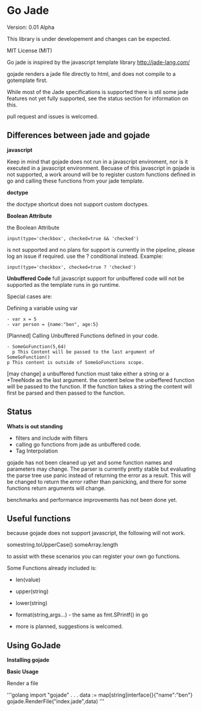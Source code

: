# Go Jade

Version: 0.01 Alpha

This library is under developement and changes can be expected.

MIT License (MIT)

Go jade is inspired by the javascript template library http://jade-lang.com/

gojade renders a jade file directly to html, and does not compile to a gotemplate first.

While most of the Jade specifications is supported there is stil some jade features not yet fully supported, see the status section for information on this.

pull request and issues is welcomed.



## Differences between jade and gojade

**javascript**

Keep in mind that gojade does not run in a javascript enviroment, nor is it executed in a javascript
environment. Becuase of this javascript in gojade is not supported, a work around will be to register custom functions defined in go and calling these functions from your jade template.

**doctype**

the doctype shortcut does not support custom doctypes.

**Boolean Attribute**

the Boolean Attribute

    input(type='checkbox', checked=true && 'checked')

is not supported and no plans for support is currently in the pipeline, please log an issue if required.
use the ? conditional instead. Example:

    input(type='checkbox', checked=true ? 'checked')

**Unbuffered Code**
full javascript support for unbuffered code will not be supported as the template runs in go runtime.

Special cases are:

Defining a variable using var

	- var x = 5
    - var person = {name:"ben", age:5}

[Planned] Calling Unbuffered Functions defined in your code.

	- SomeGoFunction(5,64)
	  p This Content will be passed to the last argument of SomeGoFunction()
	p This content is outside of SomeGoFunctions scope.

[may change] a unbuffered function must take either a string or a *TreeNode as the last argument. the content below the unbeffered function will be passed to the function. If the function takes a string the content will first be parsed and then passed to the function.

## Status

**Whats is out standing**

- filters and include with filters
- calling go functions from jade as unbuffered code.
- Tag Interpolation

gojade has not been cleaned up yet and some function names and parameters may change. The parser is currently pretty stable but evaluating the parse tree use panic instead of returning the error as a result. This will be changed to return the error rather than panicking, and there for some functions return arguments will change.

benchmarks and performance improvements has not been done yet.


## Useful functions

because gojade does not support javascript, the following will not work.

somestring.toUpperCase()
someArray.length

to assist with these scenarios you can register your own go functions.

Some Functions already included is:

* len(value)

* upper(string)

* lower(string)

* format(string,args...) - the same as fmt.SPrintf() in go

* more is planned, suggestions is welcomed.

## Using GoJade

**Installing gojade**


**Basic Usage**

Render a file

'''golang
   import "gojade"
   .
   .
   .
   data := map[string]interface{}{"name":"ben"}
   gojade.RenderFile("index.jade",data)
'''
